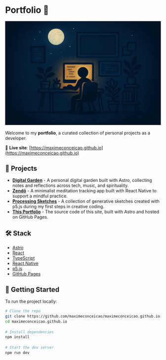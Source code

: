 # Portfolio 💼

![Portfolio Banner](./public/images/portfolio.png)

Welcome to my **portfolio**, a curated collection of personal projects as a developer.

🔗 **Live site**: [https://maximeconceicao.github.io](https://maximeconceicao.github.io)

## 🧩 Projects

- **[Digital Garden](https://maximeconceicao.github.io/temple-of-reflection/)** - A personal digital garden built with Astro, collecting notes and reflections across tech, music, and spirituality.
- **[Zendō](https://github.com/maximeconceicao/zendo)** - A minimalist meditation tracking app built with React Native to support a mindful practice.
- **[Processing Sketches](https://openprocessing.org/user/416730?o=1&view=sketches)** - A collection of generative sketches created with p5.js during my first steps in creative coding.
- **[This Portfolio](https://maximeconceicao.github.io)** - The source code of this site, built with Astro and hosted on GitHub Pages.

## 🛠️ Stack

- [Astro](https://astro.build/)
- [React](https://react.dev/)
- [TypeScript](https://www.typescriptlang.org/)
- [React Native](https://reactnative.dev/)
- [p5.js](https://p5js.org/)
- [GitHub Pages](https://pages.github.com/)

## 🚀 Getting Started

To run the project locally:

```bash
# Clone the repo
git clone https://github.com/maximeconceicao/maximeconceicao.github.io.git
cd maximeconceicao.github.io

# Install dependencies
npm install

# Start the dev server
npm run dev
```
